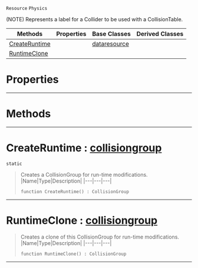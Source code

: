  `Resource` `Physics`



(NOTE) Represents a label for a Collider to be used with a CollisionTable.

|Methods|Properties|Base Classes|Derived Classes|
|---|---|---|---|
|[ CreateRuntime](https://github.com/ZilchEngine/ZilchDocs/blob/master/code_reference/class_reference/collisiongroup.md#createruntime-zilch-engin)| |[dataresource](https://github.com/ZilchEngine/ZilchDocs/blob/master/code_reference/class_reference/dataresource.md)| |
|[ RuntimeClone](https://github.com/ZilchEngine/ZilchDocs/blob/master/code_reference/class_reference/collisiongroup.md#runtimeclone-zilch-engine)| | | |


 #  Properties


---  
 #  Methods


---  
 #  CreateRuntime : [collisiongroup](https://github.com/ZilchEngine/ZilchDocs/blob/master/code_reference/class_reference/collisiongroup.md)

 `static`

> Creates a CollisionGroup for run-time modifications.
> |Name|Type|Description|
> |---|---|---|
> ``` lang=cpp, name=Nada
> function CreateRuntime() : CollisionGroup
> ``` 


---  
 #  RuntimeClone : [collisiongroup](https://github.com/ZilchEngine/ZilchDocs/blob/master/code_reference/class_reference/collisiongroup.md)

> Creates a clone of this CollisionGroup for run-time modifications.
> |Name|Type|Description|
> |---|---|---|
> ``` lang=cpp, name=Nada
> function RuntimeClone() : CollisionGroup
> ``` 


---  
 

 